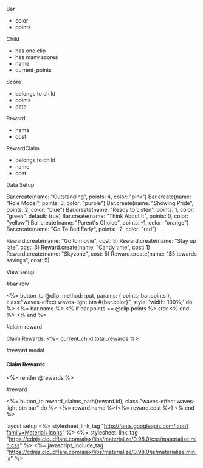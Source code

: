 Bar
  - color
  - points

Child
  - has one clip
  - has many scores
  - name
  - current_points

Score
  - belongs to child
  - points
  - date

Reward
  - name
  - cost

RewardClaim
  - belongs to child
  - name
  - cost

Data Setup

Bar.create(name: "Outstanding", points: 4, color: "pink")
Bar.create(name: "Role Model", points: 3, color: "purple")
Bar.create(name: "Showing Pride", points: 2, color: "blue")
Bar.create(name: "Ready to Listen", points: 1, color: "green", default: true)
Bar.create(name: "Think About It", points: 0, color: "yellow")
Bar.create(name: "Parent's Choice", points: -1, color: "orange")
Bar.create(name: "Go To Bed Early", points: -2, color: "red")

Reward.create(name: "Go to movie", cost: 5)
Reward.create(name: "Stay up late", cost: 3)
Reward.create(name: "Candy time", cost: 1)
Reward.create(name: "Skyzone", cost: 5)
Reward.create(name: "$5 towards savings", cost: 5)

View setup

#bar row
<div class="row">
  <div class="col s12">
    <%= button_to @clip, method: :put, params: { points: bar.points }, class:"waves-effect waves-light btn #{bar.color}", style: 'width: 100%;' do %>
      <%= bar.name %>
      <% if bar.points == @clip.points %>
        <i class="large material-icons right">star</i>
      <% end %>
    <% end %>
  </div>
</div>

#claim reward
<div class="row">
  <div class="col s3 right">
    <a class="waves-effect waves-light btn pink" href="#modal">
      Claim Rewards: <%= current_child.total_rewards %>
    </a>
  </div>
</div>

#reward modal
<div id="modal" class="modal">
  <div class="modal-content">
    <h4>Claim Rewards</h4>
    <%= render @rewards %>
  </div>
</div>

#reward
<div class="row">
  <div class="col s12">
    <%= button_to reward_claims_path(reward.id), class:"waves-effect waves-light btn bar" do %>
      <%= reward.name %>(<%= reward.cost %>)
    <% end %>
  </div>
</div>

layout setup
<%= stylesheet_link_tag "http://fonts.googleapis.com/icon?family=Material+Icons" %>
<%= stylesheet_link_tag "https://cdnjs.cloudflare.com/ajax/libs/materialize/0.98.0/css/materialize.min.css" %>
<%= javascript_include_tag "https://cdnjs.cloudflare.com/ajax/libs/materialize/0.98.0/js/materialize.min.js" %>

